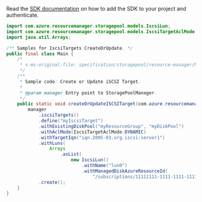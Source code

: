 Read the [SDK documentation](https://github.com/Azure/azure-sdk-for-java/blob/azure-resourcemanager-storagepool_1.0.0-beta.1/sdk/storagepool/azure-resourcemanager-storagepool/README.md) on how to add the SDK to your project and authenticate.

```java
import com.azure.resourcemanager.storagepool.models.IscsiLun;
import com.azure.resourcemanager.storagepool.models.IscsiTargetAclMode;
import java.util.Arrays;

/** Samples for IscsiTargets CreateOrUpdate. */
public final class Main {
    /*
     * x-ms-original-file: specification/storagepool/resource-manager/Microsoft.StoragePool/stable/2021-08-01/examples/IscsiTargets_Put.json
     */
    /**
     * Sample code: Create or Update iSCSI Target.
     *
     * @param manager Entry point to StoragePoolManager.
     */
    public static void createOrUpdateISCSITarget(com.azure.resourcemanager.storagepool.StoragePoolManager manager) {
        manager
            .iscsiTargets()
            .define("myIscsiTarget")
            .withExistingDiskPool("myResourceGroup", "myDiskPool")
            .withAclMode(IscsiTargetAclMode.DYNAMIC)
            .withTargetIqn("iqn.2005-03.org.iscsi:server1")
            .withLuns(
                Arrays
                    .asList(
                        new IscsiLun()
                            .withName("lun0")
                            .withManagedDiskAzureResourceId(
                                "/subscriptions/11111111-1111-1111-1111-111111111111/resourceGroups/myResourceGroup/providers/Microsoft.Compute/disks/vm-name_DataDisk_1")))
            .create();
    }
}
```
